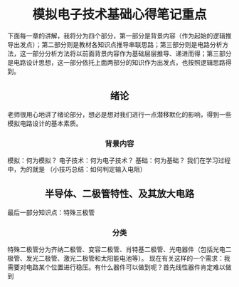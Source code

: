 # <center>模拟电子技术基础心得笔记重点</center>

下面每一章的讲解，我将分为四个部分，第一部分是背景内容（作为起始的逻辑推导出发点）；第二部分则是教材各知识点推导串联思路；第三部分则是电路分析方法，这一部分分析方法将以前面背景内容作为基础层层推导、递进而得；第三部分是电路设计思想，这一部分依托上面两部分的知识作为出发点，也按照逻辑思路得到。

## <center>绪论</center>

老师很用心地讲了绪论部分，想必是想对我们进行一点潜移默化的影响，得到一些模拟电路设计的基本素质。

### <center>背景内容</center>

模拟：何为模拟？
电子技术：何为电子技术？
基础：何为基础？
我们在学习过程中，为的就是
（小技巧总结：如何判定输入电阻）

## <center>半导体、二极管特性、及其放大电路</center>
最后一部分知识点：特殊三极管

### <center>分类</center>
特殊二极管分为齐纳二极管、变容二极管、肖特基二极管、光电器件（包括光电二极管、发光二极管、激光二极管和太阳能电池等）。
现在有关这样的一个需求：我需要对电路某个位置进行稳压。有什么器件可以做到呢？首先线性器件肯定难以做到